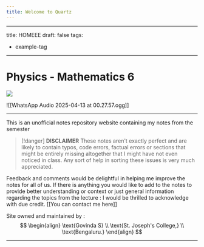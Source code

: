 ```yaml
---
title: Welcome to Quartz
---
```


---
title: HOMEEE
draft: false
tags:
  - example-tag
---

#  Physics - Mathematics 6 

![](https://www.youtube.com/watch?v=NOMa56y_Was)

![[WhatsApp Audio 2025-04-13 at 00.27.57.ogg]]
***
This is an unofficial notes repository website containing my notes from the semester


>[!danger] **DISCLAIMER** 
>These notes aren't exactly perfect and are likely to contain typos, code errors,  factual errors or sections that might be entirely missing altogether that I might have not even noticed in class. 
>Any sort of help in sorting these issues is very much appreciated. 




Feedback and comments would be delightful in helping me improve the notes for all of us. If there is anything you would like to add to the notes to provide better understanding or context or just general information regarding the topics from the lecture : I would be thrilled to acknowledge with due credit. [[You can contact me here]] 

Site owned and maintained by : 
$$
\begin{align}
\text{Govinda S} \\
\text{St. Joseph's College,} \\
\text{Bengaluru.}
\end{align}
$$
***
